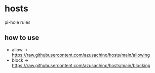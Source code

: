 # hosts

pi-hole rules

## how to use

- allow -> https://raw.githubusercontent.com/azusachino/hosts/main/allowing
- block -> https://raw.githubusercontent.com/azusachino/hosts/main/blocking
